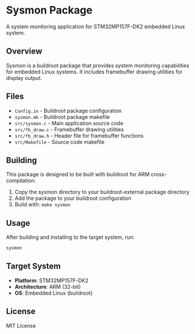 # Sysmon Package

A system monitoring application for STM32MP157F-DK2 embedded Linux system.

## Overview

Sysmon is a buildroot package that provides system monitoring capabilities for embedded Linux systems. It includes framebuffer drawing utilities for display output.

## Files

- `Config.in` - Buildroot package configuration
- `sysmon.mk` - Buildroot package makefile
- `src/sysmon.c` - Main application source code
- `src/fb_draw.c` - Framebuffer drawing utilities
- `src/fb_draw.h` - Header file for framebuffer functions
- `src/Makefile` - Source code makefile

## Building

This package is designed to be built with buildroot for ARM cross-compilation:

1. Copy the sysmon directory to your buildroot-external package directory
2. Add the package to your buildroot configuration
3. Build with: `make sysmon`

## Usage

After building and installing to the target system, run:

```bash
sysmon
```

## Target System

- **Platform**: STM32MP157F-DK2
- **Architecture**: ARM (32-bit)
- **OS**: Embedded Linux (buildroot)

## License

MIT License
